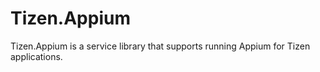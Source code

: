 # Tizen.Appium
Tizen.Appium is a service library that supports running Appium for Tizen applications.

